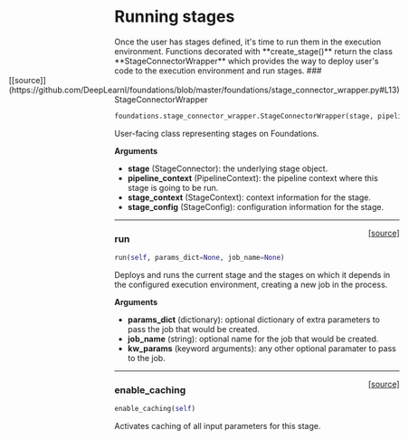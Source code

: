 <h1>Running stages</h1>
Once the user has stages defined, it's time to run them in the execution environment. Functions decorated with **create_stage()** return the class **StageConnectorWrapper** which provides the way to deploy user's code to the execution environment and run stages.
<span style="float:right;">[[source]](https://github.com/DeepLearnI/foundations/blob/master/foundations/stage_connector_wrapper.py#L13)</span>
### StageConnectorWrapper

```python
foundations.stage_connector_wrapper.StageConnectorWrapper(stage, pipeline_context, stage_context, stage_config)
```


User-facing class representing stages on Foundations.

__Arguments__

- __stage__ (StageConnector):  the underlying stage object.
- __pipeline_context__ (PipelineContext): the pipeline context where this stage is going to be run.
- __stage_context__ (StageContext): context information for the stage.
- __stage_config__ (StageConfig): configuration information for the stage.


----

<span style="float:right;">[[source]](https://github.com/DeepLearnI/foundations/blob/master/foundations/stage_connector_wrapper.py#L78)</span>

### run


```python
run(self, params_dict=None, job_name=None)
```



Deploys and runs the current stage and the stages on which it depends in the configured execution
environment, creating a new job in the process.

__Arguments__

- __params_dict__ (dictionary): optional dictionary of extra parameters to pass the job that would be created.
- __job_name__ (string): optional name for the job that would be created.
- __kw_params__ (keyword arguments): any other optional paramater to pass to the job.


----

<span style="float:right;">[[source]](https://github.com/DeepLearnI/foundations/blob/master/foundations/stage_connector_wrapper.py#L63)</span>

### enable_caching


```python
enable_caching(self)
```



Activates caching of all input parameters for this stage.


